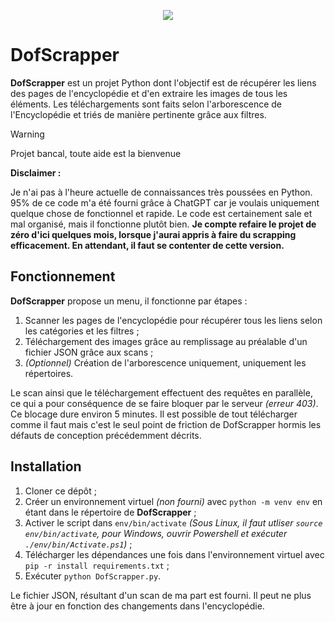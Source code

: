<p align="center">
  <img src="https://static.ankama.com/dofus/ng/modules/mmorpg/discover/illu-block3.png" />
</p>

# DofScrapper

**DofScrapper** est un projet Python dont l'objectif est de récupérer les liens des pages de l'encyclopédie et d'en extraire les images de tous les éléments. Les téléchargements sont faits selon l'arborescence de l'Encyclopédie et triés de manière pertinente grâce aux filtres.

> [!warning]
> Projet bancal, toute aide est la bienvenue

**Disclaimer :**

Je n'ai pas à l'heure actuelle de connaissances très poussées en Python. 95% de ce code m'a été fourni grâce à ChatGPT car je voulais uniquement quelque chose de fonctionnel et rapide. Le code est certainement sale et mal organisé, mais il fonctionne plutôt bien.
**Je compte refaire le projet de zéro d'ici quelques mois, lorsque j'aurai appris à faire du scrapping efficacement. En attendant, il faut se contenter de cette version.**

## Fonctionnement 

**DofScrapper** propose un menu, il fonctionne par étapes : 
1. Scanner les pages de l'encyclopédie pour récupérer tous les liens selon les catégories et les filtres ;
2. Téléchargement des images grâce au remplissage au préalable d'un fichier JSON grâce aux scans ;
3. *(Optionnel)* Création de l'arborescence uniquement, uniquement les répertoires.

Le scan ainsi que le téléchargement effectuent des requêtes en parallèle, ce qui a pour conséquence de se faire bloquer par le serveur *(erreur 403)*. Ce blocage dure environ 5 minutes. Il est possible de tout télécharger comme il faut mais c'est le seul point de friction de DofScrapper hormis les défauts de conception précédemment décrits.

## Installation 

1. Cloner ce dépôt ;
2. Créer un environnement virtuel *(non fourni)* avec `python -m venv env` en étant dans le répertoire de **DofScrapper** ;
3. Activer le script dans `env/bin/activate` *(Sous Linux, il faut utliser `source env/bin/activate`, pour Windows, ouvrir Powershell et exécuter `./env/bin/Activate.ps1`)* ;
4. Télécharger les dépendances une fois dans l'environnement virtuel avec `pip -r install requirements.txt` ;
5. Exécuter `python DofScrapper.py`.

Le fichier JSON, résultant d'un scan de ma part est fourni. Il peut ne plus être à jour en fonction des changements dans l'encyclopédie.
